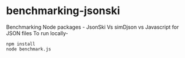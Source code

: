 # benchmarking-jsonski
Benchmarking Node packages - JsonSki Vs simDjson vs Javascript for JSON files
To run locally-
```
npm install
node benchmark.js
```
